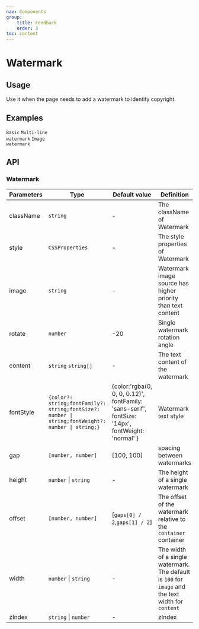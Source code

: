 ```yaml
---
nav: Components
group:
    title: Feedback
    order: 3
toc: content
---
```


# Watermark 


## Usage
Use it when the page needs to add a watermark to identify copyright.

## Examples

<code src="../../packages/ui/examples/watermark/basic.tsx">Basic</code>
<code src="../../packages/ui/examples/watermark/contents.tsx" description="Use `content` to set a string array to specify multi-line text watermark content.">Multi-line watermark</code>
<code src="../../packages/ui/examples/watermark/image.tsx" description="Specify the image address via `image`. To ensure that the image is high definition and not stretched, set the width and height, and upload at least twice the width and height of the logo image address.">Image watermark</code>

## API

### Watermark

| **Parameters** | **Type** | **Default value** | **Definition** |
| --- | --- | --- | --- |
| className | `string`              | -        | The className of Watermark       |
| style     | `CSSProperties`       | -        | The style properties of Watermark	        |
| image | `string` | - | Watermark image source has higher priority than text content |
|rotate|`number`|-20|Single watermark rotation angle|
|content|`string` `string[]`| - |The text content of the watermark|
|fontStyle|`{color?: string;fontFamily?: string;fontSize?: number \| string;fontWeight?: number \| string;}` |{color:'rgba(0, 0, 0, 0.12)', fontFamily: 'sans-serif', fontSize: '14px', fontWeight: 'normal' }|Watermark text style|
|gap|`[number, number]` |[100, 100]|spacing between watermarks|
|height|`number` \| `string` |-|The height of a single watermark|
|offset|`[number, number]` |[`gaps[0] / 2`,`gaps[1] / 2`]|The offset of the watermark relative to the `container` container|
|width|`number` \| `string` |-|The width of a single watermark. The default is `100` for `image` and the text width for `content`|
|zIndex|`string` \| `number` |-|zIndex|
